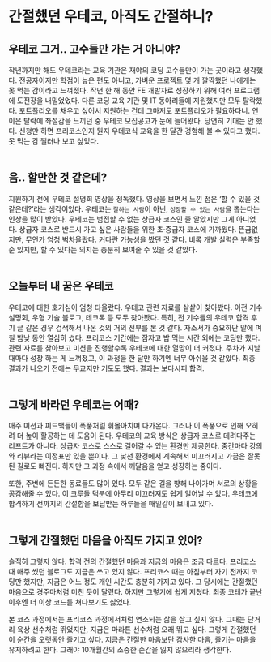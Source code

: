# 간절했던 우테코, 아직도 간절하니?

## 우테코 그거.. 고수들만 가는 거 아니야?

작년까지만 해도 우테코라는 교육 기관은 재야의 코딩 고수들만이 가는 곳이라고 생각했다. 전공자이지만 학점이 높은 편도 아니고, 가벼운 프로젝트 몇 개 깔짝했던 나에게는 못 먹는 감이라고 느껴졌다. 작년 한 해 동안 FE 개발자로 성장하기 위해 여러 프로그램에 도전장을 내밀었었다. 다른 코딩 교육 기관 및 IT 동아리들에 지원했지만 모두 탈락했다. 포트폴리오를 채우고 싶어서 지원하는 건데 그마저도 포트폴리오가 필요하다니. 연이은 탈락에 좌절감을 느끼던 중 우테코 모집공고가 눈에 들어왔다. 당연히 기대는 안 했다. 신청만 하면 프리코스인지 뭔지 우테코식 교육을 한 달간 경험해 볼 수 있다고 했다. 못 먹는 감 찔러나 보고 싶었다.
<br>
<br>

## 음.. 할만한 것 같은데?

지원하기 전에 우테코 설명회 영상을 정독했다. 영상을 보면서 느낀 점은 ‘할 수 있을 것 같은데?’라는 생각이었다. 우테코는 `잘하는 사람`이 아닌, `성장할 수 있는 사람`을 뽑는다는 인상을 많이 받았다. 우테코는 범접할 수 없는 상급자 코스인 줄 알았지만 그게 아니었다. 상급자 코스로 반드시 가고 싶은 사람들을 위한 초·중급자 코스에 가까웠다. 뜬금없지만, 무언가 엄청 벅차올랐다. 커다란 가능성을 봤던 것 같다. 비록 개발 실력은 부족할 순 있지만, 할 수 있다는 의지는 충분히 보여줄 수 있을 것 같았다.
<br>
<br>

## 오늘부터 내 꿈은 우테코

우테코에 대한 호기심이 엄청 타올랐다. 우테코 관련 자료를 샅샅이 찾아봤다. 이전 기수 설명회, 우형 기술 블로그, 테코톡 등 모두 찾아봤다. 특히, 전 기수들의 우테코 합격 후기 글 같은 경우 검색해서 나온 것의 거의 전부를 본 것 같다. 자소서가 중요하단 말에 며칠 밤낮 동안 열심히 썼다. 프리코스 기간에는 잠자고 밥 먹는 시간 외에는 코딩만 했다. 관련 자료를 찾아보고 미션을 진행할수록 우테코에 대한 열망이 더 커졌다. 주차가 지날 때마다 성장 하는 게 느껴졌고, 이 과정을 한 달만 하기엔 너무 아쉬울 것 같았다. 최종 결과가 나오기 전에는 무교지만 기도도 했다. 결과는 보다시피 합격.
<br>
<br>

## 그렇게 바라던 우테코는 어때?

매주 미션과 피드백들이 폭풍처럼 휘몰아치며 다가온다. 그러나 이 폭풍으로 인해 오히려 더 높이 활공하는 데 도움이 된다. 우테코의 교육 방식은 상급자 코스로 데려다주는 리프트가 아니다. 상급자 코스로 스스로 걸어갈 수 있는 환경만 제공한다. 중간마다 강의와 리뷰라는 이정표만 있을 뿐이다. 그 낯선 환경에서 계속해서 미끄러지고 가끔은 잘못된 길로도 빠진다. 하지만 그 과정 속에서 깨달음을 얻고 성장하는 중이다.

또한, 주변에 든든한 동료들도 많이 있다. 모두 같은 길을 향해 나아가며 서로의 상황을 공감해줄 수 있다. 이 크루들 덕분에 아무리 미끄러져도 쉽게 일어날 수 있다. 우테코에 합격하기 전까지의 간절함을 보답받는 하루들을 매일같이 보내고 있다.
<br>
<br>

## 그렇게 간절했던 마음을 아직도 가지고 있어?

솔직히 그렇지 않다. 합격 전의 간절했던 마음과 지금의 마음은 조금 다르다. 프리코스 때 매주 썼던 블로그도 지금은 쓰고 있지 않다. 프리코스 때는 아침부터 자기 전까지 코딩만 했지만, 지금은 어느 정도 개인 시간도 충분히 가지고 있다. 그 당시에는 간절했던 마음으로 경주마처럼 미친 듯이 달렸다. 하지만 그렇기에 쉽게 지쳤다. 최종 코테가 끝난 이후엔 더 이상 코드를 쳐다보기도 싫었다.

본 코스 과정에서는 프리코스 과정에서처럼 연소되는 삶을 살고 싶지 않다. 그때는 단거리 육상 선수처럼 뛰었지만, 지금은 마라톤 선수처럼 오래 뛰고 싶다. 그렇게 간절했던 이 순간을 오랫동안 즐기고 싶다. 지금은 간절한 마음보단 감사한 마음, 즐기는 마음을 유지하려고 한다. 그래야 10개월간의 소중한 순간을 잃지 않으리라 생각한다.

